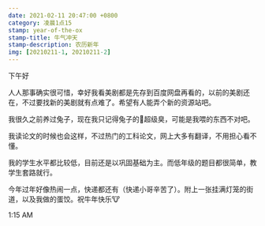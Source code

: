 ```yaml
---
date: 2021-02-11 20:47:00 +0800
category: 凌晨1点15
stamp: year-of-the-ox
stamp-title: 牛气冲天
stamp-description: 农历新年
img: [20210211-1, 20210211-2]
---
```


下午好

人人那事确实很可惜，幸好我看美剧都是先存到百度网盘再看的，以前的美剧还在，不过要找新的美剧就有点难了。希望有人能弄个新的资源站吧。

我很久之前养过兔子，现在我只记得兔子的💩超级臭，可能是我喂的东西不对吧。

我读论文的时候也会这样，不过热门的工科论文，网上大多有翻译，不用担心看不懂。

我的学生水平都比较低，目前还是以巩固基础为主。而低年级的题目都很简单，教学生套路就行。

今年过年好像热闹一点，快递都还有（快递小哥辛苦了）。附上一张挂满灯笼的街道，以及我做的蛋饺。祝牛年快乐🐮

1:15 AM